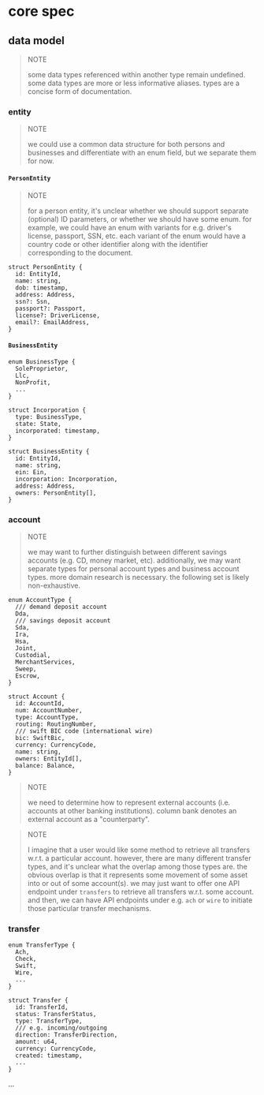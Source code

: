 # core spec

## data model

> NOTE
>
> some data types referenced within another type remain undefined.
> some data types are more or less informative aliases.
> types are a concise form of documentation.

### entity

> NOTE
>
> we could use a common data structure for both persons and businesses and differentiate with an enum field, but we separate them for now.

#### `PersonEntity`

> NOTE
>
> for a person entity, it's unclear whether we should support separate (optional) ID parameters, or whether we should have some enum.
> for example, we could have an enum with variants for e.g. driver's license, passport, SSN, etc.
> each variant of the enum would have a country code or other identifier along with the identifier corresponding to the document.

```
struct PersonEntity {
  id: EntityId,
  name: string,
  dob: timestamp,
  address: Address,
  ssn?: Ssn,
  passport?: Passport,
  license?: DriverLicense,
  email?: EmailAddress,
}
```

#### `BusinessEntity`

```
enum BusinessType {
  SoleProprietor,
  Llc,
  NonProfit,
  ...
}
```

```
struct Incorporation {
  type: BusinessType,
  state: State,
  incorporated: timestamp,
}
```

```
struct BusinessEntity {
  id: EntityId,
  name: string,
  ein: Ein,
  incorporation: Incorporation,
  address: Address,
  owners: PersonEntity[],
}
```

### account

> NOTE
>
> we may want to further distinguish between different savings accounts (e.g. CD, money market, etc).
> additionally, we may want separate types for personal account types and business account types.
> more domain research is necessary.
> the following set is likely non-exhaustive.

```
enum AccountType {
  /// demand deposit account
  Dda,
  /// savings deposit account
  Sda,
  Ira,
  Hsa,
  Joint,
  Custodial,
  MerchantServices,
  Sweep,
  Escrow,
}
```

```
struct Account {
  id: AccountId,
  num: AccountNumber,
  type: AccountType,
  routing: RoutingNumber,
  /// swift BIC code (international wire)
  bic: SwiftBic,
  currency: CurrencyCode,
  name: string,
  owners: EntityId[],
  balance: Balance,
}
```

> NOTE
>
> we need to determine how to represent external accounts (i.e. accounts at other banking institutions).
> column bank denotes an external account as a "counterparty".

> NOTE
>
> I imagine that a user would like some method to retrieve all transfers w.r.t. a particular account.
> however, there are many different transfer types, and it's unclear what the overlap among those types are.
> the obvious overlap is that it represents some movement of some asset into or out of some account(s).
> we may just want to offer one API endpoint under `transfers` to retrieve all transfers w.r.t. some account.
> and then, we can have API endpoints under e.g. `ach` or `wire` to initiate those particular transfer mechanisms.

### transfer

```
enum TransferType {
  Ach,
  Check,
  Swift,
  Wire,
  ...
}
```

```
struct Transfer {
  id: TransferId,
  status: TransferStatus,
  type: TransferType,
  /// e.g. incoming/outgoing
  direction: TransferDirection,
  amount: u64,
  currency: CurrencyCode,
  created: timestamp,
  ...
}
```

...
